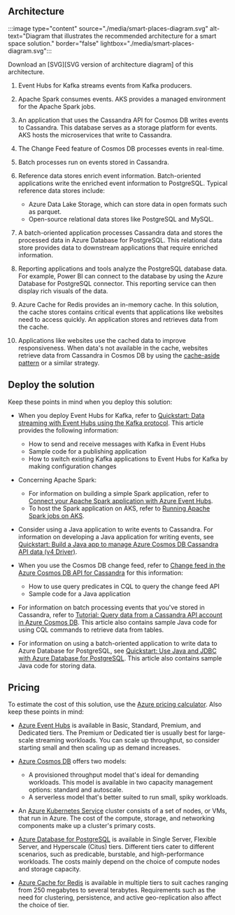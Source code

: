 
## Architecture

:::image type="content" source="./media/smart-places-diagram.svg" alt-text="Diagram that illustrates the recommended architecture for a smart space solution." border="false" lightbox="./media/smart-places-diagram.svg":::

Download an [SVG][SVG version of architecture diagram] of this architecture.

1. Event Hubs for Kafka streams events from Kafka producers.

1. Apache Spark consumes events. AKS provides a managed environment for the Apache Spark jobs.

1. An application that uses the Cassandra API for Cosmos DB writes events to Cassandra. This database serves as a storage platform for events. AKS hosts the microservices that write to Cassandra. 

1. The Change Feed feature of Cosmos DB processes events in real-time.

1. Batch processes run on events stored in Cassandra.

1. Reference data stores enrich event information. Batch-oriented applications write the enriched event information to PostgreSQL. Typical reference data stores include:

   - Azure Data Lake Storage, which can store data in open formats such as parquet.
   - Open-source relational data stores like PostgreSQL and MySQL.

1. A batch-oriented application processes Cassandra data and stores the processed data in Azure Database for PostgreSQL. This relational data store provides data to downstream applications that require enriched information.

1. Reporting applications and tools analyze the PostgreSQL database data. For example, Power BI can connect to the database by using the Azure Database for PostgreSQL connector. This reporting service can then display rich visuals of the data.

1. Azure Cache for Redis provides an in-memory cache. In this solution, the cache stores contains critical events that applications like websites need to access quickly. An application stores and retrieves data from the cache.

1. Applications like websites use the cached data to improve responsiveness. When data's not available in the cache, websites retrieve data from Cassandra in Cosmos DB by using the [cache-aside pattern][Cache-Aside pattern] or a similar strategy.







## Deploy the solution

Keep these points in mind when you deploy this solution:

- When you deploy Event Hubs for Kafka, refer to [Quickstart: Data streaming with Event Hubs using the Kafka protocol][Quickstart: Data streaming with Event Hubs using the Kafka protocol]. This article provides the following information:

  - How to send and receive messages with Kafka in Event Hubs
  - Sample code for a publishing application
  - How to switch existing Kafka applications to Event Hubs for Kafka by making configuration changes

- Concerning Apache Spark:

  - For information on building a simple Spark application, refer to [Connect your Apache Spark application with Azure Event Hubs][Connect your Apache Spark application with Azure Event Hubs].
  - To host the Spark application on AKS, refer to [Running Apache Spark jobs on AKS][Running Apache Spark jobs on AKS].

- Consider using a Java application to write events to Cassandra. For information on developing a Java application for writing events, see [Quickstart: Build a Java app to manage Azure Cosmos DB Cassandra API data (v4 Driver)][Quickstart: Build a Java app to manage Azure Cosmos DB Cassandra API data (v4 Driver)].

- When you use the Cosmos DB change feed, refer to [Change feed in the Azure Cosmos DB API for Cassandra][Change feed in the Azure Cosmos DB API for Cassandra] for this information:

  - How to use query predicates in CQL to query the change feed API
  - Sample code for a Java application

- For information on batch processing events that you've stored in Cassandra, refer to [Tutorial: Query data from a Cassandra API account in Azure Cosmos DB][Tutorial: Query data from a Cassandra API account in Azure Cosmos DB]. This article also contains sample Java code for using CQL commands to retrieve data from tables.

- For information on using a batch-oriented application to write data to Azure Database for PostgreSQL, see [Quickstart: Use Java and JDBC with Azure Database for PostgreSQL][Quickstart: Use Java and JDBC with Azure Database for PostgreSQL]. This article also contains sample Java code for storing data.









## Pricing

To estimate the cost of this solution, use the [Azure pricing calculator][Azure pricing calculator]. Also keep these points in mind:

- [Azure Event Hubs][Event Hubs pricing] is available in Basic, Standard, Premium, and Dedicated tiers. The Premium or Dedicated tier is usually best for large-scale streaming workloads. You can scale up throughput, so consider starting small and then scaling up as demand increases.
- [Azure Cosmos DB][Azure Cosmos DB pricing] offers two models:

  - A provisioned throughput model that's ideal for demanding workloads. This model is available in two capacity management options: standard and autoscale.
  - A serverless model that's better suited to run small, spiky workloads.

- An [Azure Kubernetes Service][Azure Kubernetes Service (AKS) pricing] cluster consists of a set of nodes, or VMs, that run in Azure. The cost of the compute, storage, and networking components make up a cluster's primary costs.

- [Azure Database for PostgreSQL][Azure Database for PostgreSQL pricing] is available in Single Server, Flexible Server, and Hyperscale (Citus) tiers. Different tiers cater to different scenarios, such as predicable, burstable, and high-performance workloads. The costs mainly depend on the choice of compute nodes and storage capacity.

- [Azure Cache for Redis][Azure Cache for Redis pricing] is available in multiple tiers to suit caches ranging from 250 megabytes to several terabytes. Requirements such as the need for clustering, persistence, and active geo-replication also affect the choice of tier.






[Azure Cache for Redis pricing]: https://azure.microsoft.com/pricing/details/cache/
[Azure Cosmos DB pricing]: https://azure.microsoft.com/en-us/pricing/details/cosmos-db/
[Azure Database for PostgreSQL pricing]: https://azure.microsoft.com/pricing/details/postgresql/server/
[Azure Kubernetes Service (AKS) pricing]: https://azure.microsoft.com/en-us/pricing/details/kubernetes-service/
[Azure pricing calculator]: https://azure.microsoft.com/pricing/calculator/
[Cache-Aside pattern]: https://docs.microsoft.com/en-us/azure/architecture/patterns/cache-aside
[Change feed in the Azure Cosmos DB API for Cassandra]: https://docs.microsoft.com/en-us/azure/cosmos-db/cassandra/cassandra-change-feed?tabs=java
[Connect your Apache Spark application with Azure Event Hubs]: https://docs.microsoft.com/en-us/azure/event-hubs/event-hubs-kafka-spark-tutorial
[Event Hubs pricing]: https://azure.microsoft.com/en-us/pricing/details/event-hubs/
[Quickstart: Build a Java app to manage Azure Cosmos DB Cassandra API data (v4 Driver)]: https://docs.microsoft.com/en-us/azure/cosmos-db/cassandra/manage-data-java-v4-sdk
[Quickstart: Data streaming with Event Hubs using the Kafka protocol]: https://docs.microsoft.com/en-us/azure/event-hubs/event-hubs-quickstart-kafka-enabled-event-hubs
[Quickstart: Use Java and JDBC with Azure Database for PostgreSQL]: https://docs.microsoft.com/en-us/azure/postgresql/connect-java
[Running Apache Spark jobs on AKS]: https://docs.microsoft.com/en-us/azure/aks/spark-job
[Tutorial: Query data from a Cassandra API account in Azure Cosmos DB]: https://docs.microsoft.com/en-us/azure/cosmos-db/cassandra/query-data
